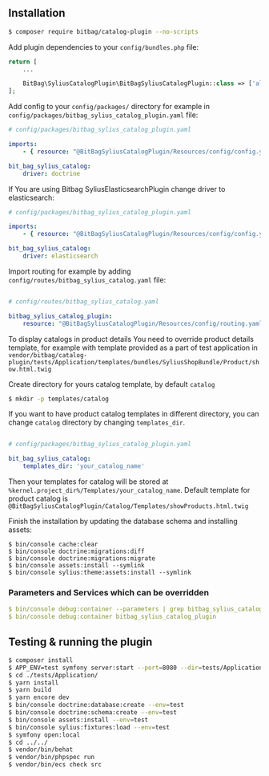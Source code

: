 ## Installation
```bash
$ composer require bitbag/catalog-plugin --no-scripts
```

Add plugin dependencies to your `config/bundles.php` file:
```php
return [
    ...

    BitBag\SyliusCatalogPlugin\BitBagSyliusCatalogPlugin::class => ['all' => true]
];
```


Add config to your `config/packages/` directory for example in `config/packages/bitbag_sylius_catalog_plugin.yaml` file:

```yaml
# config/packages/bitbag_sylius_catalog_plugin.yaml

imports:
    - { resource: "@BitBagSyliusCatalogPlugin/Resources/config/config.yaml" }

bit_bag_sylius_catalog:
    driver: doctrine

```

If You are using Bitbag SyliusElasticsearchPlugin change driver to elasticsearch:

```yaml
# config/packages/bitbag_sylius_catalog_plugin.yaml

imports:
    - { resource: "@BitBagSyliusCatalogPlugin/Resources/config/config.yaml" }

bit_bag_sylius_catalog:
    driver: elasticsearch

```

Import routing for example by adding `config/routes/bitbag_sylius_catalog.yaml` file:

```yaml

# config/routes/bitbag_sylius_catalog.yaml

bitbag_sylius_catalog_plugin:
    resource: "@BitBagSyliusCatalogPlugin/Resources/config/routing.yaml"
```

To display catalogs in product details You need to override product details template, for example with template provided as a part of test application in
`vendor/bitbag/catalog-plugin/tests/Application/templates/bundles/SyliusShopBundle/Product/show.html.twig`

Create directory for yours catalog template, by default `catalog`
```bash
$ mkdir -p templates/catalog
```
If you want to have product catalog templates in different directory, you can change `catalog` directory by changing `templates_dir`.
```yaml

# config/packages/bitbag_sylius_catalog_plugin.yaml

bit_bag_sylius_catalog:
    templates_dir: 'your_catalog_name'
```
Then your templates for catalog will be stored at `%kernel.project_dir%/Templates/your_catalog_name`.
Default template for product catalog is `@BitBagSyliusCatalogPlugin/Catalog/Templates/showProducts.html.twig`



Finish the installation by updating the database schema and installing assets:
```
$ bin/console cache:clear
$ bin/console doctrine:migrations:diff
$ bin/console doctrine:migrations:migrate
$ bin/console assets:install --symlink
$ bin/console sylius:theme:assets:install --symlink
```

### Parameters and Services which can be overridden
```yml
$ bin/console debug:container --parameters | grep bitbag_sylius_catalog_plugin
$ bin/console debug:container bitbag_sylius_catalog_plugin
```

## Testing & running the plugin
```bash
$ composer install
$ APP_ENV=test symfony server:start --port=8080 --dir=tests/Application/public --daemon
$ cd ./tests/Application/
$ yarn install
$ yarn build
$ yarn encore dev
$ bin/console doctrine:database:create --env=test
$ bin/console doctrine:schema:create --env=test
$ bin/console assets:install --env=test
$ bin/console sylius:fixtures:load --env=test
$ symfony open:local
$ cd ../../
$ vendor/bin/behat
$ vendor/bin/phpspec run
$ vendor/bin/ecs check src
```
